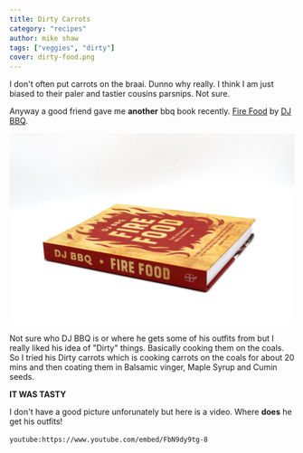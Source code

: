 ```yaml
---
title: Dirty Carrots
category: "recipes"
author: mike shaw
tags: ["veggies", "dirty"]
cover: dirty-food.png
---
```


I don't often put carrots on the braai. Dunno why really. I think I am just biased to their paler and tastier cousins parsnips. Not sure. 

Anyway a good friend gave me **another** bbq book recently. [Fire Food](https://amzn.to/2MRHLwT) by [DJ BBQ](https://twitter.com/DJ_BBQ?ref_src=twsrc%5Egoogle%7Ctwcamp%5Eserp%7Ctwgr%5Eauthor). 

![Fire Food](./fire-food.png)

Not sure who DJ BBQ is or where he gets some of his outfits from but I really liked his idea of "Dirty" things. Basically cooking them on the coals. So I tried his Dirty carrots which is cooking carrots on the coals for about 20 mins and then coating them in Balsamic vinger, Maple Syrup and Cumin seeds. 

**IT WAS TASTY**

I don't have a good picture unforunately but here is a video. Where **does** he get his outfits! 

`youtube:https://www.youtube.com/embed/FbN9dy9tg-8`
